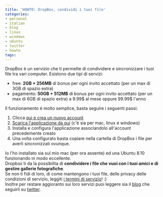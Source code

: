 ```yaml
---
title: 'HOWTO: DropBox, condividi i tuoi file'
categories:
- personal
- italian
- blog
- linux
- windows
- ubuntu
- twitter
- howto
tags:
---
```

DropBox è un servizio che ti permette di condividere e sincronizzare i tuoi
file tra vari computer. Esistono due tipi di servizi:

  * free: **2GB + 256MB** di bonus per ogni invito accettato (per un max di 3GB di spazio extra)
  * pagamento: **50GB + 512MB** di bonus per ogni invito accettato (per un max di 6GB di spazio extra) a 9.99$ al mese oppure 99.99$ l'anno

Il funzionamento è molto semplice, basta seguire i seguenti passi:

  1. Clicca [qui e crea un nuovo account](https://www.getdropbox.com/referrals/NTc0ODcyNzk "Crea un nuovo account" )
  2. [Scarica l'applicazione da qui](https://www.getdropbox.com/downloading "Scarica dropbox" ) (c'è sia per mac, linux e windows)
  3. Installa e configura l'applicazione associandolo all'account precedemente creato
  4. Una volta configurato basta copiare nella cartella di DropBox i file per averli sincronizzati ovunque.
  
Io l'ho installato sia sul mio mac (per ora assente) ed una Ubuntu 8.10
funzionando in modo eccellente.  
Dropbox ti da la possibilita di **condividere i file che vuoi con i tuoi amici
e di gestire gallerie fotografiche**.  
Se non ti fidi di loro, di come mantengono i tuoi file, delle privacy delle
condizioni di servizio, leggiti [i termini di
servizio](https://www.getdropbox.com/terms)! :)  
Inoltre per restare aggioranto sui loro servizi puoi leggere sia il
[blog](http://blog.getdropbox.com/) che seguirli su
[twitter](http://twitter.com/dropbox).

